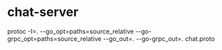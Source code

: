 # chat-server

protoc -I=. --go_opt=paths=source_relative --go-grpc_opt=paths=source_relative  --go_out=. --go-grpc_out=. chat.proto